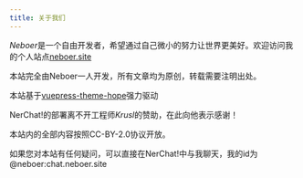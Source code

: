 ```yaml
---
title: 关于我们
---
```


*Neboer*是一个自由开发者，希望通过自己微小的努力让世界更美好。欢迎访问我的个人站点[neboer.site](https://www.neboer.site)

本站完全由Neboer一人开发，所有文章均为原创，转载需要注明出处。

本站基于[vuepress-theme-hope](https://vuepress-theme-hope.github.io/v2/zh/)强力驱动

NerChat!的部署离不开工程师*Krusl*的赞助，在此向他表示感谢！

本站内的全部内容按照CC-BY-2.0协议开放。

如果您对本站有任何疑问，可以直接在NerChat!中与我聊天，我的id为@neboer:chat.neboer.site